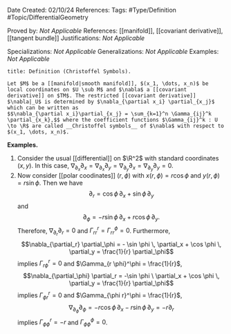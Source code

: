 <div class="topSpace"></div>

Date Created: 02/10/24
References: 
Tags: #Type/Definition #Topic/DifferentialGeometry 

Proved by: <i>Not Applicable</i>
References: [[manifold]], [[covariant derivative]], [[tangent bundle]]
Justifications: <i>Not Applicable</i>

Specializations: <i>Not Applicable</i>
Generalizations: <i>Not Applicable</i>
Examples: <i>Not Applicable</i>

``` ad-Definition
title: Definition (Christoffel Symbols).

Let $M$ be a [[manifold|smooth manifold]], $(x_1, \dots, x_n)$ be local coordinates on $U \sub M$ and $\nabla$ a [[covariant derivative]] on $TM$. The restricted [[covariant derivative]] $\nabla|_U$ is determined by $\nabla_{\partial x_i} \partial_{x_j}$ which can be written as
$$\nabla_{\partial x_i}\partial_{x_j} = \sum_{k=1}^n \Gamma_{ij}^k \partial_{x_k},$$ where the coefficient functions $\Gamma_{ij}^k : U \to \R$ are called __Christoffel symbols__ of $\nabla$ with respect to $(x_1, \dots, x_n)$.

```
**Examples.**
1. Consider the usual [[differential]] on $\R^2$ with standard coordinates $(x,y)$. In this case, $\nabla_{\partial_x}\partial_x = \nabla_{\partial_x} \partial_y = \nabla_{\partial_y}\partial_x = \nabla_{\partial_y} \partial_y =0$.
2. Now consider [[polar coodinates]] $(r, \phi)$ with $x(r,\phi) = r \cos \phi$ and $y(r,\phi) = r \sin \phi$. Then we have $$\partial_r = \cos \phi \, \partial_x + \sin \phi \, \partial_y$$ and $$\partial_\phi = -r \sin \phi \, \partial_x + r \cos \phi \, \partial_y.$$ Therefore, $\nabla_{\partial_r}\partial_r = 0$ and $\Gamma_{rr}^r = \Gamma_{rr}^\phi =0$. Furthermore, $$\nabla_{\partial_r} \partial_\phi = - \sin \phi \, \partial_x + \cos \phi \, \partial_y = \frac{1}{r} \partial_\phi$$ implies $\Gamma_{r\phi}^r =0$ and $\Gamma_{r \phi}^\phi = \frac{1}{r}$, $$\nabla_{\partial_\phi} \partial_r = -\sin \phi \ \partial_x + \cos \phi \, \partial_y = \frac{1}{r} \partial_\phi$$ implies $\Gamma_{\phi r}^r = 0$ and $\Gamma_{\phi r}^\phi = \frac{1}{r}$, $$\nabla_{\partial_\phi} \partial_\phi = -r \cos \phi \, \partial_x - r \sin \phi \, \partial_y = -r \partial_r$$ implies $\Gamma_{\phi \phi}^r = -r$ and $\Gamma_{\phi \phi}^\phi = 0$.